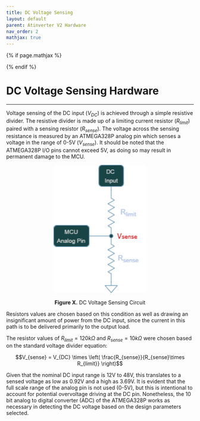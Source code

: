 ```yaml
---
title: DC Voltage Sensing
layout: default
parent: Atinverter V2 Hardware
nav_order: 2
mathjax: true
---
```


<!-- To enable math equation formatting -->
{% if page.mathjax %}
  <!-- Polyfill for older browsers (optional) -->
  <script type="text/javascript" async 
    src="https://polyfill.io/v3/polyfill.min.js?features=es6">
  </script>

  <!-- MathJax v3 for LaTeX rendering -->
  <script type="text/javascript" async 
    id="MathJax-script" 
    src="https://cdn.jsdelivr.net/npm/mathjax@3/es5/tex-mml-chtml.js">
  </script>

  <!-- Custom MathJax Configuration -->
  <script type="text/javascript">
    MathJax = {
      tex: {
        inlineMath: [['$', '$'], ['\\(', '\\)']],
        displayMath: [['$$', '$$'], ['\\[', '\\]']],
      }
    };
  </script>
{% endif %}

# **DC Voltage Sensing Hardware**
---

Voltage sensing of the DC input ($V_{DC}$) is achieved through a simple resistive divider. The resistive divider is made up of a limiting current resistor ($R_{limit}$) paired with a sensing resistor ($R_{sense}$). The voltage across the sensing resistance is measured by an ATMEGA328P analog pin which senses a voltage in the range of 0-5V ($V_{sense}$). It should be noted that the ATMEGA328P I/O pins cannot exceed 5V, as doing so may result in permanent damage to the MCU.

<p align="center">
<img src="../../images/DC_voltage_sensing.png" alt="DC Voltage Sensing" width="250"/>
</p>

<div style="text-align: center;">
    <h7><b>Figure X.</b> DC Voltage Sensing Circuit </h7>
</div>

Resistors values are chosen based on this condition as well as drawing an insignificant amount of power from the DC input, since the current in this path is to be delivered primarily to the output load. 

The resistor values of $R_{limit} = 120k\Omega$ and $R_{sense} = 10k\Omega$ were chosen based on the standard voltage divider equation:

$$V_{sense} = V_{DC} \times \left( \frac{R_{sense}}{R_{sense}\times R_{limit}} \right)$$

Given that the nominal DC input range is 12V to 48V, this translates to a sensed voltage as low as 0.92V and a high as 3.69V. It is evident that the full scale range of the analog pin is not used (0-5V), but this is intentional to account for potential overvoltage driving at the DC pin. Nonetheless, the 10 bit analog to digital converter (ADC) of the ATMEGA328P works as necessary in detecting the DC voltage based on the design parameters selected.